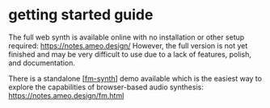 # getting started guide

The full web synth is available online with no installation or other setup required: <https://notes.ameo.design/>  However, the full version is not yet finished and may be very difficult to use due to a lack of features, polish, and documentation.

There is a standalone [[fm-synth]] demo available which is the easiest way to explore the capabilities of browser-based audio synthesis: <https://notes.ameo.design/fm.html>

[//begin]: # "Autogenerated link references for markdown compatibility"
[fm-synth]: fm-synth "FM Synthesizer"
[//end]: # "Autogenerated link references"